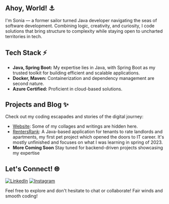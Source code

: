 ## Ahoy, World! ⚓️

I'm Sonia — a former sailor turned Java developer navigating the seas of software development. Combining logic, creativity, and curiosity, I code solutions that bring structure to complexity while staying open to uncharted territories in tech.

## Tech Stack ⚡️

- **Java, Spring Boot:** My expertise lies in Java, with Spring Boot as my trusted toolkit for building efficient and scalable applications.
- **Docker, Maven:** Containerization and dependency management are second nature.
- **Azure Certified:** Proficient in cloud-based solutions.

## Projects and Blog ✨

Check out my coding escapades and stories of the digital journey:

- [Website](https://synapticscribes.eu): Some of my collages and writings are hidden here.
- [RentersRank](https://github.com/swiateks/rentersRank): A Java-based application for tenants to rate landlords and apartments, my first pet project which opened the doors to IT career. It's mostly unfinished and focuses on what I was learning in spring of 2023.
- **More Coming Soon** Stay tuned for backend-driven projects showcasing my expertise

## Let's Connect! 🌐

[![LinkedIn](https://img.shields.io/badge/LinkedIn-Connect-blue?style=flat-square&logo=linkedin)](https://www.linkedin.com/in/joanna-sonia-sailor/)
[![Instagram](https://img.shields.io/badge/Instagram-Follow-ff69b4?style=flat-square&logo=instagram)](https://www.instagram.com/soniasomnifera)

Feel free to explore and don't hesitate to chat or collaborate! 
Fair winds and smooth coding!

